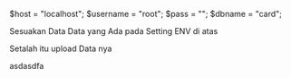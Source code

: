 $host = "localhost"; 
$username = "root"; $pass = ""; 
$dbname = "card";

Sesuakan Data Data yang Ada pada Setting ENV di atas

Setalah itu upload Data nya

asdasdfa
